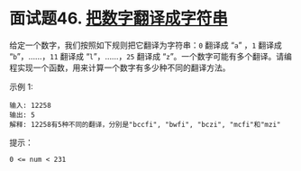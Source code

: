 # 面试题46. [把数字翻译成字符串](https://leetcode-cn.com/problems/ba-shu-zi-fan-yi-cheng-zi-fu-chuan-lcof/)

给定一个数字，我们按照如下规则把它翻译为字符串：`0` 翻译成 “`a`” ，`1` 翻译成 “`b`”，……，`11` 翻译成 “`l`”，……，`25` 翻译成 “`z`”。一个数字可能有多个翻译。请编程实现一个函数，用来计算一个数字有多少种不同的翻译方法。

示例 1:
```
输入: 12258
输出: 5
解释: 12258有5种不同的翻译，分别是"bccfi", "bwfi", "bczi", "mcfi"和"mzi"
```

提示：
```
0 <= num < 231
```
